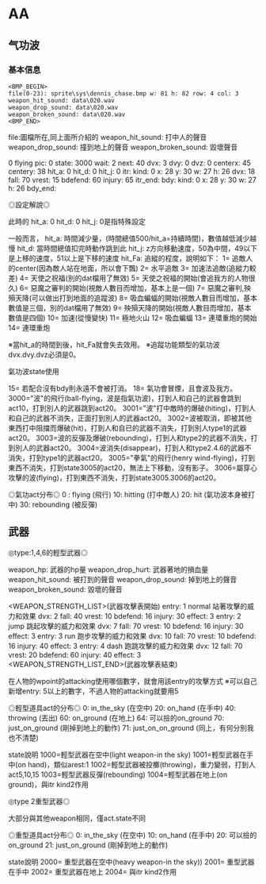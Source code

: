 # AA

## 气功波

### 基本信息

``` text
<BMP_BEGIN>
file(0-23): sprite\sys\dennis_chase.bmp w: 81 h: 82 row: 4 col: 3
weapon_hit_sound: data\020.wav
weapon_drop_sound: data\020.wav
weapon_broken_sound: data\020.wav
<BMP_END>
```

file:圖檔所在,同上面所介紹的
weapon_hit_sound: 打中人的聲音
weapon_drop_sound: 撞到地上的聲音
weapon_broken_sound: 毀壞聲音


<FRAME>0 flying
pic: 0 state: 3000 wait: 2 next: 40 dvx: 3 dvy: 0 dvz: 0 centerx: 45
centery: 38 hit_a: 0 hit_d: 0 hit_j: 0
itr:
kind: 0 x: 28 y: 30 w: 27 h: 26 dvx: 18 fall: 70 vrest: 15 bdefend: 60
injury: 65
itr_end:
bdy:
kind: 0 x: 28 y: 30 w: 27 h: 26
bdy_end:
<FRAME_END>

◎設定解說◎

此時的 hit_a: 0 hit_d: 0 hit_j: 0是指特殊設定

一般而言，
hit_a: 時間減少量，(時間總值500/hit_a=持續時間)，數值越低減少越慢
hit_d: 當時間總值扣完時動作跳到此
hit_j: z方向移動速度，50為中間，49以下是上移的速度，51以上是下移的速度
hit_Fa: 追縱的程度，說明如下：
1= 追敵人的center(因為敵人站在地面，所以會下飄)
2= 水平追敵
3= 加速法追敵(追縱力較差)
4= 天使之祝福(別的dat檔用了無效)
5= 天使之祝福的開始(會追我方的人物很久)
6= 惡魔之審判的開始(視敵人數目而增加，基本上是一個)
7= 惡魔之審判,殃殞天降(可以做出打到地面的追蹤波)
8= 吸血蝙蝠的開始(視敵人數目而增加，基本數值是三個，別的dat檔用了無效)
9= 殃殞天降的開始(視敵人數目而增加，基本數值是四個)
10= 加速(從慢變快)
11= 極地火山
12= 吸血蝙蝠
13= 連環重炮的開始
14= 連環重炮

※當hit_a的時間到後，hit_Fa就會失去效用。
※追蹤功能類型的氣功波dvx.dvy.dvz必須是0。

氣功波state使用

15= 若配合沒有bdy則永遠不會被打消。
18= 氣功會冒煙，且會波及我方。
3000="波"的飛行(ball-flying，波是指氣功波)，打到人和自己的武器會跳到act10，打到別人的武器跳到act20。
3001="波"打中敵時的爆破(hiting)，打到人和自己的武器不消失，正面打到別人的武器act20。
3002=波被取消，即被其他東西打中阻擋而爆破(hit)，打到人和自已的武器不消失，打到別人type1的武器act20。
3003=波的反彈及爆破(rebounding)，打到人和type2的武器不消失，打到別人的武器act20。
3004=波消失(disappear)，打到人和type2.4.6的武器不消失，打到type1的武器act20。
3005="拳氣"的飛行(henry wind-flying)，打到東西不消失，打到state3005的act20，無法上下移動，沒有影子。
3006=屬穿心攻擊的波(flying)，打到東西不消失，打到state3005.3006的act20。

◎氣功act分布◎
0 : flying (飛行)
10: hitting (打中敵人)
20: hit (氣功波本身被打中)
30: rebounding (被反彈)

## 武器

◎type:1,4,6的輕型武器◎

weapon_hp: 武器的hp量
weapon_drop_hurt: 武器著地的損血量
weapon_hit_sound: 被打到的聲音
weapon_drop_sound: 掉到地上的聲音
weapon_broken_sound: 毀壞的聲音

<WEAPON_STRENGTH_LIST>(武器攻擊表開始)
   entry: 1 normal 站著攻擊的威力和效果
     dvx: 2 fall: 40 vrest: 10 bdefend: 16 injury: 30 effect: 3
   entry: 2 jump 跳起攻擊的威力和效果
     dvx: 7 fall: 70 vrest: 10 bdefend: 16   injury: 30 effect: 3
   entry: 3 run 跑步攻擊的威力和效果
     dvx: 10 fall: 70 vrest: 10 bdefend: 16   injury: 40 effect: 3
   entry: 4 dash 跑跳攻擊的威力和效果
     dvx: 12 fall: 70 vrest: 20 bdefend: 60 injury: 40 effect: 3
<WEAPON_STRENGTH_LIST_END>(武器攻擊表結束)

在人物的wpoint的attacking使用哪個數字，就會用該entry的攻擊方式
※可以自己新增entry: 5以上的數字，不過人物的attacking就要用5

◎輕型道具act的分布◎
0: in_the_sky (在空中)
20: on_hand (在手中)
40: throwing (丟出)
60: on_ground (在地上)
64: 可以撿的on_ground
70: just_on_ground (剛掉到地上的動作)
71: just_on_on_ground (同上，有何分別我也不清楚)

state說明
1000=輕型武器在空中(light weapon-in the sky)
1001=輕型武器在手中(on hand)，類似arest:1
1002=輕型武器被投擲(throwing)，重力變弱，打到人act5,10,15
1003=輕型武器反彈(rebounding)
1004=輕型武器在地上(on ground)，與itr kind2作用

◎type 2重型武器◎

大部分與其他weapon相同，僅act.state不同

◎重型道具act分布◎
0: in_the_sky (在空中)
10: on_hand (在手中)
20: 可以撿的on_ground
21: just_on_ground (剛掉到地上的動作)

state說明
2000= 重型武器在空中(heavy weapon-in the sky))
2001= 重型武器在手中
2002= 重型武器在地上
2004= 與itr kind2作用